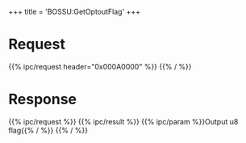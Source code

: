 +++
title = 'BOSSU:GetOptoutFlag'
+++

# Request

{{% ipc/request header="0x000A0000" %}}
{{% / %}}

# Response

{{% ipc/request %}}
{{% ipc/result %}}
{{% ipc/param %}}Output u8 flag{{% / %}}
{{% / %}}
